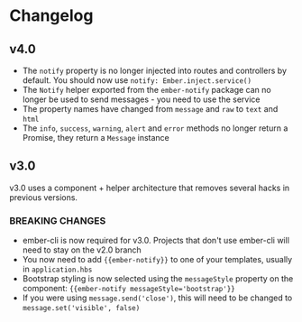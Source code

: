 # Changelog

## v4.0

- The `notify` property is no longer injected into routes and controllers by default. You should now 
  use `notify: Ember.inject.service()`
- The `Notify` helper exported from the `ember-notify` package can no longer be used to send messages - 
  you need to use the service
- The property names have changed from `message` and `raw` to `text` and `html`
- The `info`, `success`, `warning`, `alert` and `error` methods no longer return 
  a Promise, they return a `Message` instance


## v3.0

v3.0 uses a component + helper architecture that removes several hacks in previous versions.
 
### BREAKING CHANGES

- ember-cli is now required for v3.0. Projects that don't use ember-cli will need to stay on the v2.0 branch
- You now need to add `{{ember-notify}}` to one of your templates, usually in `application.hbs`
- Bootstrap styling is now selected using the `messageStyle` property on the component: `{{ember-notify messageStyle='bootstrap'}}`
- If you were using `message.send('close')`, this will need to be changed to `message.set('visible', false)` 
